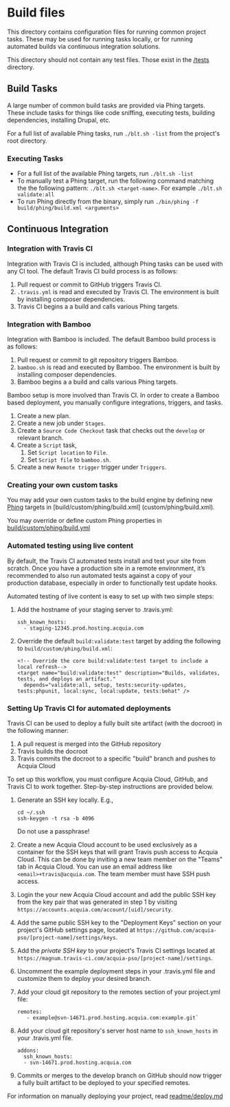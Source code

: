 # Build files

This directory contains configuration files for running common project tasks. These may be used for running tasks locally, or for running automated builds via continuous integration solutions.

This directory should not contain any test files. Those exist in the [/tests](/tests) directory.

## Build Tasks

A large number of common build tasks are provided via Phing targets. These include tasks for things like code sniffing, executing tests, building dependencies, installing Drupal, etc.

For a full list of available Phing tasks, run `./blt.sh -list` from the project's root directory.

### Executing Tasks

* For a full list of the available Phing targets, run `./blt.sh -list`
* To manually test a Phing target, run the following command matching the the following pattern: `./blt.sh <target-name>`. For example `./blt.sh validate:all`
* To run Phing directly from the binary, simply run `./bin/phing -f build/phing/build.xml <arguments>`

## <a name="ci"></a> Continuous Integration

### Integration with Travis CI

Integration with Travis CI is included, although Phing tasks can be used with any CI tool. The default Travis CI build process is as follows:

1. Pull request or commit to GitHub triggers Travis CI.
1. `.travis.yml` is read and executed by Travis CI. The environment is built by installing composer dependencies.
1. Travis CI begins a a build and calls various Phing targets.

### Integration with Bamboo

Integration with Bamboo is included. The default Bamboo build process is as follows:

1. Pull request or commit to git repository triggers Bamboo.
1. `bamboo.sh` is read and executed by Bamboo. The environment is built by installing composer dependencies.
1. Bamboo begins a a build and calls various Phing targets.

Bamboo setup is more involved than Travis CI. In order to create a Bamboo based deployment, you manually configure integrations, triggers, and tasks.

1. Create a new plan.
1. Create a new job under `Stages`.
1. Create a `Source Code Checkout` task that checks out the `develop` or relevant branch.
1. Create a `Script` task,
    1. Set `Script location` to `File`.
    1. Set `Script file` to `bamboo.sh`.
1. Create a new `Remote trigger` trigger under `Triggers`.

### Creating your own custom tasks

You may add your own custom tasks to the build engine by defining new [Phing](https://www.phing.info/) targets in [build/custom/phing/build.xml]
(custom/phing/build.xml).

You may override or define custom Phing properties in [build/custom/phing/build.yml](custom/phing/build.yml)

### Automated testing using live content

By default, the Travis CI automated tests install and test your site from scratch. Once you have a production site in a remote environment, it’s recommended to also run automated tests against a copy of your production database, especially in order to functionally test update hooks.

Automated testing of live content is easy to set up with two simple steps:

1. Add the hostname of your staging server to .travis.yml:

     ```
     ssh_known_hosts:
       - staging-12345.prod.hosting.acquia.com
     ```
2. Override the default `build:validate:test` target by adding the following to `build/custom/phing/build.xml`:

     ```
     <!-- Override the core build:validate:test target to include a local refresh-->
     <target name="build:validate:test" description="Builds, validates, tests, and deploys an artifact."
       depends="validate:all, setup, tests:security-updates, tests:phpunit, local:sync, local:update, tests:behat" />
     ```

### Setting Up Travis CI for automated deployments

Travis CI can be used to deploy a fully built site artifact (with the docroot) in the following manner:

1. A pull request is merged into the GitHub repository
2. Travis builds the docroot
3. Travis commits the docroot to a specific "build" branch and pushes to Acquia Cloud

To set up this workflow, you must configure Acquia Cloud, GitHub, and Travis CI to work together. Step-by-step instructions are provided below.


1. Generate an SSH key locally. E.g.,

     ```
     cd ~/.ssh
     ssh-keygen -t rsa -b 4096
     ```

   Do not use a passphrase!
1. Create a new Acquia Cloud account to be used exclusively as a container for the SSH keys that will grant Travis push access to Acquia Cloud. This can be done by inviting a new team member on the "Teams" tab in Acquia Cloud. You can use an email address like `<email>+travis@acquia.com`. The team member must have SSH push access.
1. Login the your new Acquia Cloud account and add the public SSH key from the key pair that was generated in step 1 by visiting `https://accounts.acquia.com/account/[uid]/security`.
1. Add the same public SSH key to the "Deployment Keys" section on your project's GitHub settings page, located at `https://github.com/acquia-pso/[project-name]/settings/keys`.
1. Add the _private SSH key_ to your project's Travis CI settings located at `https://magnum.travis-ci.com/acquia-pso/[project-name]/settings`.
1. Uncomment the example deployment steps in your .travis.yml file and customize them to deploy your desired branch.
1. Add your cloud git repository to the remotes section of your project.yml file:

    ```
    remotes:
       - example@svn-14671.prod.hosting.acquia.com:example.git`
    ```

1. Add your cloud git repository's server host name to `ssh_known_hosts` in your .travis.yml file.

    ```
    addons:
      ssh_known_hosts:
      - svn-14671.prod.hosting.acquia.com
    ```

1. Commits or merges to the develop branch on GitHub should now trigger a fully built artifact to be deployed to your specified remotes.

For information on manually deploying your project, read [readme/deploy.md](readme/deploy.md)
